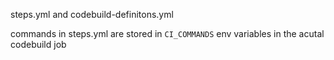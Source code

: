 steps.yml and codebuild-definitons.yml

commands in steps.yml are stored in `CI_COMMANDS` env variables in the acutal codebuild job